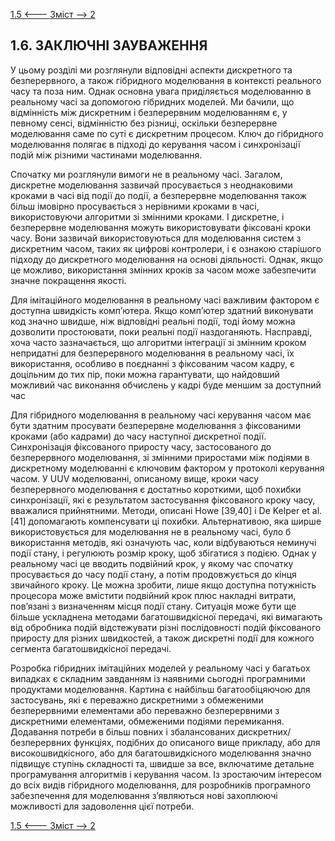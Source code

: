 [1.5 <--- ](1_5.md) [   Зміст   ](README.md) [--> 2](2.md)

## 1.6. ЗАКЛЮЧНІ ЗАУВАЖЕННЯ

У цьому розділі ми розглянули відповідні аспекти дискретного та безперервного, а також гібридного моделювання в контексті реального часу та поза ним. Однак основна увага приділяється моделюванню в реальному часі за допомогою гібридних моделей. Ми бачили, що відмінність між дискретним і безперервним моделюванням є, у певному сенсі, відмінністю без різниці, оскільки безперервне моделювання саме по суті є дискретним процесом. Ключ до гібридного моделювання полягає в підході до керування часом і синхронізації подій між різними частинами моделювання.

Спочатку ми розглянули вимоги не в реальному часі. Загалом, дискретне моделювання зазвичай просувається з неоднаковими кроками в часі від події до події, а безперервне моделювання також більш імовірно просувається з нерівними кроками в часі, використовуючи алгоритми зі змінними кроками. І дискретне, і безперервне моделювання можуть використовувати фіксовані кроки часу. Вони зазвичай використовуються для моделювання систем з дискретним часом, таких як цифрові контролери, і є ознакою старішого підходу до дискретного моделювання на основі діяльності. Однак, якщо це можливо, використання змінних кроків за часом може забезпечити значне покращення якості.

Для імітаційного моделювання в реальному часі важливим фактором є доступна швидкість комп’ютера. Якщо комп’ютер здатний виконувати код значно швидше, ніж відповідні реальні події, тоді йому можна дозволити простоювати, поки реальні події наздоганяють. Насправді, хоча часто зазначається, що алгоритми інтеграції зі змінним кроком непридатні для безперервного моделювання в реальному часі, їх використання, особливо в поєднанні з фіксованим часом кадру, є доцільним до тих пір, поки можна гарантувати, що найдовший можливий час виконання обчислень у кадрі буде меншим за доступний час

Для гібридного моделювання в реальному часі керування часом має бути здатним просувати безперервне моделювання з фіксованими кроками (або кадрами) до часу наступної дискретної події. Синхронізація фіксованого приросту часу, застосованого до безперервного моделювання, зі змінними приростами між подіями в дискретному моделюванні є ключовим фактором у протоколі керування часом. У UUV моделюванні, описаному вище, кроки часу безперервного моделювання є достатньо короткими, щоб похибки синхронізації, які є результатом застосування фіксованого кроку часу, вважалися прийнятними. Методи, описані Howe [39,40] і De Kelper et al. [41] допомагають компенсувати ці похибки. Альтернативою, яка ширше використовується для моделювання не в реальному часі, було б використання методів, які означують час, коли відбуваються неминучі події стану, і регулюють розмір кроку, щоб збігатися з подією. Однак у реальному часі це вводить подвійний крок, у якому час спочатку просувається до часу події стану, а потім продовжується до кінця звичайного кроку. Це можна зробити, лише якщо доступна потужність процесора може вмістити подвійний крок плюс накладні витрати, пов’язані з визначенням місця події стану. Ситуація може бути ще більше ускладнена методами багатошвидкісної передачі, які вимагають від обробника подій відстежувати різні послідовності подій фіксованого приросту для різних швидкостей, а також дискретні події для кожного сегмента багатошвидкісної передачі.

Розробка гібридних імітаційних моделей у реальному часі у багатьох випадках є складним завданням із наявними сьогодні програмними продуктами моделювання. Картина є найбільш багатообіцяючою для застосувань, які є переважно дискретними з обмеженими безперервними елементами або переважно безперервними з дискретними елементами, обмеженими подіями перемикання. Додавання потреби в більш повних і збалансованих дискретних/безперервних функціях, подібних до описаного вище прикладу, або для високошвидкісного, або для багатошвидкісного моделювання значно підвищує ступінь складності та, швидше за все, включатиме детальне програмування алгоритмів і керування часом. Із зростаючим інтересом до всіх видів гібридного моделювання, для розробників програмного забезпечення для моделювання з’являються нові захоплюючі можливості для задоволення цієї потреби.



[1.5 <--- ](1_5.md) [   Зміст   ](README.md) [--> 2](2.md)